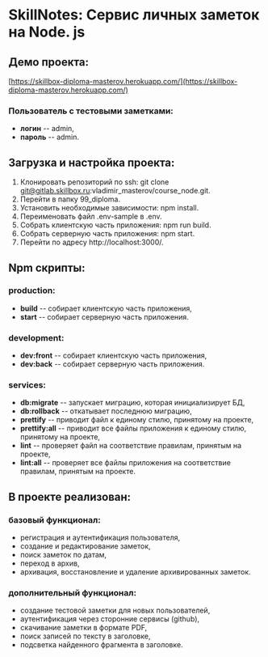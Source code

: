 # **SkillNotes: Сервис личных заметок на Node. js**
## **Демо проекта:**
[https://skillbox-diploma-masterov.herokuapp.com/](https://skillbox-diploma-masterov.herokuapp.com/)
### **Пользователь с тестовыми заметками:**
* **логин** -- admin,
* **пароль** -- admin.


## **Загрузка и настройка проекта:**
1. Клонировать репозиторий по ssh: git clone git@gitlab.skillbox.ru:vladimir_masterov/course_node.git.
2. Перейти в папку 99_diploma.
3. Установить необходимые зависимости: npm install.
4. Переименовать файл .env-sample в .env.
5. Собрать клиентскую часть приложения: npm run build.
6. Собрать серверную часть приложения: npm start.
7. Перейти по адресу http://localhost:3000/.

## **Npm скрипты:**
### **production:**
* **build** -- собирает клиентскую часть приложения,
* **start** -- собирает серверную часть приложения.

### **development:**
* **dev:front** -- собирает клиентскую часть приложения,
* **dev:back** -- собирает серверную часть приложения.

### **services:**
* **db:migrate** -- запускает миграцию, которая инициализирует БД,
* **db:rollback** -- откатывает последнюю миграцию,
* **prettify** -- приводит файл к единому стилю, принятому на проекте,
* **prettify:all** -- приводит все файлы приложения к единому стилю, принятому на проекте,
* **lint** -- проверяет файл на соответствие правилам, принятым на проекте,
* **lint:all** -- проверяет все файлы приложения на соответствие правилам, принятым на проекте.

## **В проекте реализован:**
### **базовый функционал:**
* регистрация и аутентификация пользователя,
* создание и редактирование заметок,
* поиск заметок по датам,
* переход в архив,
* архивация, восстановление и удаление архивированных заметок.

### **дополнительный функционал:**
* создание тестовой заметки для новых пользователей,
* аутентификация через сторонние сервисы (github),
* скачивание заметки в формате PDF,
* поиск записей по тексту в заголовке,
* подсветка найденного фрагмента в заголовке.
